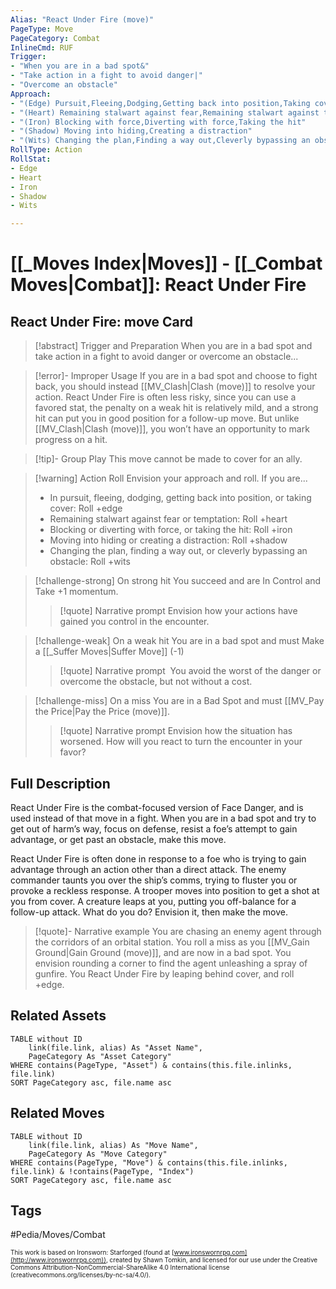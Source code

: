 ```yaml
---
Alias: "React Under Fire (move)"
PageType: Move
PageCategory: Combat
InlineCmd: RUF
Trigger: 
- "When you are in a bad spot&"
- "Take action in a fight to avoid danger|"
- "Overcome an obstacle"
Approach: 
- "(Edge) Pursuit,Fleeing,Dodging,Getting back into position,Taking cover"
- "(Heart) Remaining stalwart against fear,Remaining stalwart against temptation"
- "(Iron) Blocking with force,Diverting with force,Taking the hit"
- "(Shadow) Moving into hiding,Creating a distraction"
- "(Wits) Changing the plan,Finding a way out,Cleverly bypassing an obstacle"
RollType: Action
RollStat: 
- Edge
- Heart
- Iron
- Shadow
- Wits

---
```

# [[_Moves Index|Moves]] - [[_Combat Moves|Combat]]: React Under Fire

## React Under Fire: move Card
>[!abstract]  Trigger and Preparation
>When you are in a bad spot and take action in a fight to avoid danger or overcome an obstacle...

> [!error]- Improper Usage
> If you are in a bad spot and choose to fight back, you should instead [[MV_Clash|Clash (move)]] to resolve your action. React Under Fire is often less risky, since you can use a favored stat, the penalty on a weak hit is relatively mild, and a strong hit can put you in good position for a follow-up move. But unlike [[MV_Clash|Clash (move)]], you won’t have an opportunity to mark progress on a hit.

> [!tip]- Group Play
> This move cannot be made to cover for an ally.

> [!warning] Action Roll
> Envision your approach and roll. If you are...
> -   In pursuit, fleeing, dodging, getting back into position, or taking cover: Roll +edge
> -   Remaining stalwart against fear or temptation: Roll +heart
> -   Blocking or diverting with force, or taking the hit: Roll +iron
> -   Moving into hiding or creating a distraction: Roll +shadow
> -   Changing the plan, finding a way out, or cleverly bypassing an obstacle: Roll +wits

> [!challenge-strong] On strong hit
> You succeed and are In Control and Take +1 momentum.
> > [!quote] Narrative prompt
> > Envision how your actions have gained you control in the encounter.

> [!challenge-weak] On a weak hit
> You are in a bad spot and must Make a [[_Suffer Moves|Suffer Move]] (-1)
> > [!quote] Narrative prompt
> >  You avoid the worst of the danger or overcome the obstacle, but not without a cost.

> [!challenge-miss] On a miss
> You are in a Bad Spot and must [[MV_Pay the Price|Pay the Price (move)]].
> > [!quote] Narrative prompt
> > Envision how the situation has worsened. How will you react to turn the encounter in your favor?

## Full Description
React Under Fire is the combat-focused version of Face Danger, and is used instead of that move in a fight. When you are in a bad spot and try to get out of harm’s way, focus on defense, resist a foe’s attempt to gain advantage, or get past an obstacle, make this move. 

React Under Fire is often done in response to a foe who is trying to gain advantage through an action other than a direct attack. The enemy commander taunts you over the ship’s comms, trying to fluster you or provoke a reckless response. A trooper moves into position to get a shot at you from cover. A creature leaps at you, putting you off-balance for a follow-up attack. What do you do? Envision it, then make the move. 

> [!quote]- Narrative example
> You are chasing an enemy agent through the corridors of an orbital station. You roll a miss as you [[MV_Gain Ground|Gain Ground (move)]], and are now in a bad spot. You envision rounding a corner to find the agent unleashing a spray of gunfire. You React Under Fire by leaping behind cover, and roll +edge. 

## Related Assets
```dataview
TABLE without ID
	link(file.link, alias) As "Asset Name",
	PageCategory As "Asset Category"
WHERE contains(PageType, "Asset") & contains(this.file.inlinks, file.link)
SORT PageCategory asc, file.name asc
```

## Related Moves
```dataview
TABLE without ID
	link(file.link, alias) As "Move Name",
	PageCategory As "Move Category"
WHERE contains(PageType, "Move") & contains(this.file.inlinks, file.link) & !contains(PageType, "Index")
SORT PageCategory asc, file.name asc
```

## Tags
#Pedia/Moves/Combat 

<font size=-2>This work is based on Ironsworn: Starforged (found at [www.ironswornrpg.com](http://www.ironswornrpg.com)), created by Shawn Tomkin, and licensed for our use under the Creative Commons Attribution-NonCommercial-ShareAlike 4.0 International license  (creativecommons.org/licenses/by-nc-sa/4.0/).</font>